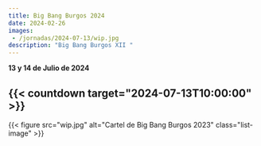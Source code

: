 ```yaml
---
title: Big Bang Burgos 2024
date: 2024-02-26
images:
 - /jornadas/2024-07-13/wip.jpg
description: "Big Bang Burgos XII "
---
```


**13 y 14 de Julio de 2024**
 
## {{< countdown target="2024-07-13T10:00:00" >}}

{{< figure src="wip.jpg" alt="Cartel de Big Bang Burgos 2023"  class="list-image" >}}
